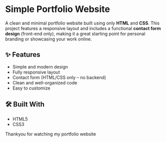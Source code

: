 # Simple Portfolio Website

A clean and minimal portfolio website built using only **HTML** and **CSS**. This project features a responsive layout and includes a functional **contact form design** (front-end only), making it a great starting point for personal branding or showcasing your work online.

## ✨ Features

* Simple and modern design
* Fully responsive layout
* Contact form (HTML/CSS only – no backend)
* Clean and well-organized code
* Easy to customize

## 🛠️ Built With

* HTML5
* CSS3


Thankyou for watching my portfolio website

